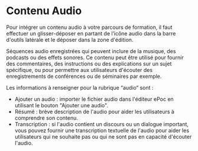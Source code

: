 # Contenu Audio

Pour intégrer un contenu audio à votre parcours de formation, il faut effectuer un glisser-déposer en partant de l’icône
audio dans la barre d'outils latérale et le déposer dans la zone d'édition.

Séquences audio enregistrées qui peuvent inclure de la musique, des podcasts ou des effets sonores. Ce contenu peut être utilisé pour fournir des commentaires, des instructions ou des explications sur un sujet spécifique, ou pour permettre aux utilisateurs d'écouter des enregistrements de conférences ou de séminaires par exemple.

Les informations à renseigner pour la rubrique “audio“ sont :

- Ajouter un audio : importer le fichier audio dans l'éditeur ePoc en utilisant le bouton "Ajouter une audio".
- Résumé : brève description de l'audio pour aider les utilisateurs à comprendre son contenu.
- Transcription : si l'audio contient un discours ou un dialogue important, vous pouvez fournir une transcription textuelle de l'audio pour aider les utilisateurs qui ne souhaite pas ou qui ne sont pas en capacité d'écouter l'audio.